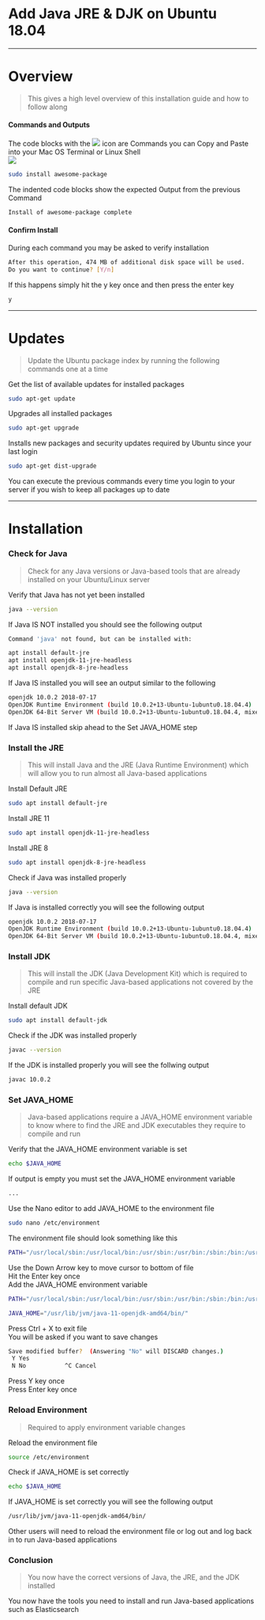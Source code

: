 # Add Java JRE & DJK on Ubuntu 18.04

---

# Overview

> This gives a high level overview of this installation guide and how to follow along

#### Commands and Outputs

<div class='md-label'>The code blocks with the <img src='copy-paste-icon.png' class='copy-paste-icon' /> icon are <span class='md-key'>Commands</span> you can <span class='md-key'>Copy and Paste</span> into your Mac OS Terminal or Linux Shell</div>

<section class='md-cmd-block'>

<img class='copy-clip-icon' src='copy-paste-icon.png'>

```bash {.copy-clip}
sudo install awesome-package 
```

</section>

<div class='md-label md-label-output'>The indented code blocks show the expected <span class='md-key'>Output</span> from the previous <span class='md-key'>Command</span></div>

```bash {.md-output}
Install of awesome-package complete
```


#### Confirm Install

<div class='md-label'>During each command you may be asked to verify installation</div>

```bash
After this operation, 474 MB of additional disk space will be used.
Do you want to continue? [Y/n]
```

<div class='md-label'>If this happens simply hit the <span class='md-key'>y</span> key once and then press the <span class='md-key'>enter</span> key</div>

```bash
y
```

---

# Updates

> Update the Ubuntu package index by running the following commands one at a time


<div class='md-label'>Get the list of available updates for installed packages</div>

```bash {.copy-clip}
sudo apt-get update
```

<div class='md-label'>Upgrades all installed packages</div>

```bash {.copy-clip}
sudo apt-get upgrade
```

<div class='md-label'>Installs new packages and security updates required by Ubuntu since your last login</div>

```bash {.copy-clip}
sudo apt-get dist-upgrade
```

<div class='md-label md-pink'>You can execute the previous commands every time you login to your server if you wish to keep all packages up to date</div>

---

# Installation


### Check for Java

> Check for any Java versions or Java-based tools that are already installed on your Ubuntu/Linux server

<div class='md-label'>Verify that Java has not yet been installed</div>

```bash {.copy-clip}
java --version
```

<div class='md-label  md-label-output'>If Java <span class='md-key'>IS NOT</span> installed you should see the following output</div>

```bash {.copy-clip .md-output}
Command 'java' not found, but can be installed with:

apt install default-jre            
apt install openjdk-11-jre-headless
apt install openjdk-8-jre-headless 
```

<div class='md-label md-label-output'>If Java <span class='md-key'>IS</span> installed you will see an output similar to the following</div>

```bash {.md-output}
openjdk 10.0.2 2018-07-17
OpenJDK Runtime Environment (build 10.0.2+13-Ubuntu-1ubuntu0.18.04.4)
OpenJDK 64-Bit Server VM (build 10.0.2+13-Ubuntu-1ubuntu0.18.04.4, mixed mode)
```

<div class='md-label md-label-output md-pink'>If Java <span class='md-key'>IS</span> installed skip ahead to the <span class='md-key'>Set JAVA_HOME</span> step</div>


### Install the JRE

> This will install Java and the JRE (Java Runtime Environment) which will allow you to run almost all Java-based applications

<div class='md-label'>Install Default JRE</div>

```bash {.copy-clip}
sudo apt install default-jre
```

<div class='md-label'>Install JRE 11</div>

```bash {.copy-clip}
sudo apt install openjdk-11-jre-headless
```

<div class='md-label'>Install JRE 8</div>

```bash {.copy-clip}
sudo apt install openjdk-8-jre-headless 
```

<div class='md-label'>Check if Java was installed properly</div>

```bash {.copy-clip}
java --version
```

<div class='md-label  md-label-output'>If Java is installed correctly you will see the following output</div>

```bash {.copy-clip .md-output}
openjdk 10.0.2 2018-07-17
OpenJDK Runtime Environment (build 10.0.2+13-Ubuntu-1ubuntu0.18.04.4)
OpenJDK 64-Bit Server VM (build 10.0.2+13-Ubuntu-1ubuntu0.18.04.4, mixed mode)
```

### Install JDK

> This will install the JDK (Java Development Kit) which is required to compile and run specific Java-based applications not covered by the JRE

<div class='md-label'>Install default JDK</div>

```bash {.copy-clip}
sudo apt install default-jdk
```

<div class='md-label'>Check if the JDK was installed properly</div>

```bash {.copy-clip}
javac --version
```

<div class='md-label md-label-output'>If the JDK is installed properly you will see the follwing output</div>

```bash {.copy-clip .md-output}
javac 10.0.2
```


### Set JAVA_HOME

> Java-based applications require a <span class='md-key'>JAVA_HOME</span> environment variable to know where to find the JRE and JDK executables they require to compile and run

<div class='md-label'>Verify that the <span class='md-key'>JAVA_HOME</span> environment variable is set</div>

```bash {.copy-clip}
echo $JAVA_HOME
```

<div class='md-label md-label-output'>If output is empty you must set the <span class='md-key'>JAVA_HOME</span> environment variable</div>

```bash {.copy-clip .md-output}
...
```

<div class='md-label'>Use the Nano editor to add <span class='md-key'>JAVA_HOME</span> to the <span class='md-key'>environment</span> file</div>

```bash {.copy-clip}
sudo nano /etc/environment
```

<div class='md-label md-label-output'>The <span class='md-key'>environment</span> file should look something like this</div>

```bash {.copy-clip .md-output}
PATH="/usr/local/sbin:/usr/local/bin:/usr/sbin:/usr/bin:/sbin:/bin:/usr/games:/usr/local/games"
```

<div class='md-label md-label-output mb4'>Use the <span class='md-key'>Down Arrow</span> key to move cursor to bottom of file</div>
<div class='md-label md-label-output mb4'>Hit the <span class='md-key'>Enter</span> key once</div>
<div class='md-label md-label-output mb4'>Add the <span class='md-key'>JAVA_HOME</span> environment variable</div>

```bash {.copy-clip .md-output}
PATH="/usr/local/sbin:/usr/local/bin:/usr/sbin:/usr/bin:/sbin:/bin:/usr/games:/usr/local/games"

JAVA_HOME="/usr/lib/jvm/java-11-openjdk-amd64/bin/"
```

<div class='md-label md-label-output mb4'>Press <span class='md-key'>Ctrl + X</span> to exit file</div>
<div class='md-label md-label-output mb4'>You will be asked if you want to save changes</div>

```bash {.copy-clip .md-output}
Save modified buffer?  (Answering "No" will DISCARD changes.)
 Y Yes
 N No           ^C Cancel
```

<div class='md-label md-label-output mb4'>Press <span class='md-key'>Y</span> key once</div>
<div class='md-label md-label-output mb4'>Press <span class='md-key'>Enter</span> key once</div>


### Reload Environment

> Required to apply environment variable changes

<div class='md-label'>Reload the <span class='md-key'>environment</span> file</div>

```bash {.copy-clip}
source /etc/environment
```

<div class='md-label'>Check if JAVA_HOME is set correctly</div>

```bash {.copy-clip}
echo $JAVA_HOME
```

<div class='md-label'>If <span class='md-key'>JAVA_HOME</span> is set correctly you will see the following output</div>

```bash {.copy-clip}
/usr/lib/jvm/java-11-openjdk-amd64/bin/
```

<div class='md-label'>Other users will need to reload the <span class='md-key'>environment</span> file or log out and log back in to run Java-based applications</div>


### Conclusion

> You now have the correct versions of Java, the JRE, and the JDK installed

<div class='md-label'>You now have the tools you need to install and run Java-based applications such as Elasticsearch</div>


